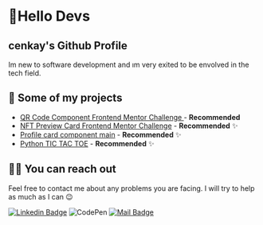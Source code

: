 

# 🚀Hello Devs

##  cenkay's Github Profile

Im new to software development and ım very exited to be envolved in the tech field.




## 🥳 Some of my projects

- [QR Code Component Frontend Mentor Challenge ](https://cenkay0110.github.io/QR-Code-Component-Frontend-Mentor-Challenge/) - **Recommended** 
- [NFT Preview Card Frontend Mentor Challenge](https://github.com/cenkay0110/NFT-Preview-Card-Frontend-Mentor-Challenge) - **Recommended** ✨
- [Profile card component main](https://github.com/cenkay0110/profile-card-component-main) - **Recommended** ✨
- [Python TIC TAC TOE](https://github.com/cenkay0110/Python-TIC-TAC-TOE) - **Recommended** ✨


## 🤙🏻 You can reach out

Feel free to contact me about any problems you are facing. I will try to help as much as I can 😉

[![Linkedin Badge](https://img.shields.io/badge/linkedin-%230077B5.svg?&style=for-the-badge&logo=linkedin&logoColor=white)](https://www.linkedin.com/in/cenkay-okay-5972bb250/)
![CodePen](https://img.shields.io/badge/Codepen-000000?style=for-the-badge&logo=codepen&logoColor=white)
[![Mail Badge](https://img.shields.io/badge/email-c14438?style=for-the-badge&logo=Gmail&logoColor=white&link=)](mailto:)


